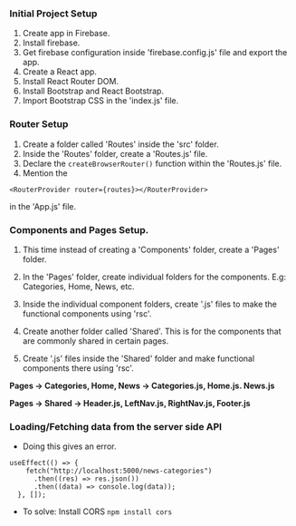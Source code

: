 ### Initial Project Setup

1. Create app in Firebase.
2. Install firebase.
3. Get firebase configuration inside 'firebase.config.js' file and export the app.
4. Create a React app.
5. Install React Router DOM.
6. Install Bootstrap and React Bootstrap.
7. Import Bootstrap CSS in the 'index.js' file.


### Router Setup

1. Create a folder called 'Routes' inside the 'src' folder.
2. Inside the 'Routes' folder, create a 'Routes.js' file.
3. Declare the ```createBrowserRouter()``` function within the 'Routes.js' file.
4. Mention the 
```
<RouterProvider router={routes}></RouterProvider>
```
in the 'App.js' file.

### Components and Pages Setup.

1. This time instead of creating a 'Components' folder, create a 'Pages' folder.

2. In the 'Pages' folder, create individual folders for the components. E.g: Categories, Home, News, etc.

3. Inside the individual component folders, create '.js' files to make the functional components using 'rsc'.

4. Create another folder called 'Shared'. This is for the components that are commonly shared in certain pages.

5. Create '.js' files inside the 'Shared' folder and make functional components there using 'rsc'.

**Pages -> Categories, Home, News -> Categories.js, Home.js. News.js**

**Pages -> Shared -> Header.js, LeftNav.js, RightNav.js, Footer.js**

### Loading/Fetching data from the server side API
- Doing this gives an error.

```
useEffect(() => {
    fetch("http://localhost:5000/news-categories")
      .then((res) => res.json())
      .then((data) => console.log(data));
  }, []);
```

- To solve: Install CORS
``` npm install cors ```
